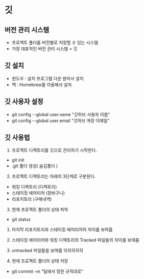 # 깃

## 버전 관리 시스템
- 프로젝트 폴더를 버전별로 저장할 수 있는 시스템
- 가장 대표적인 버전 관리 시스템 = 깃

## 깃 설치
- 윈도우 : 설치 프로그램 다운 받아서 설치
- 맥 : Homebrew를 이용해서 설치

## 깃 사용자 설정
- git config --global user.name "깃허브 사용자 이름"
- git config --global user.email "깃허브 계정 이메일"

## 깃 사용법
1. 프로젝트 디렉토리를 깃으로 관리하기 시작한다.
  - git init
  - .git 폴더 생성( 숨김폴더 )

2. 프로젝트 디렉토리는 아래의 3단계로 구분된다.
  - 워킹 디렉토리 (디렉토리)
  - 스테이징 에어리어 (장바구니)
  - 리포지토리 (구매내역)

3. 현재 프로젝트 폴더의 상태 파악
  - git status
  1. 마지막 리포지토리와 스테이징 에어리어의 차이를 보여줌
  2. 스테이징 에어리어와 워킹 디렉토리의 Tracked 파일들의 차이를 보여줌
  3. untracked 파일들을 보여줌 이히히히히

4. 현재 프로젝트 폴더의 상태 저장
  - git commit -m "팀에서 정한 규칙대로"